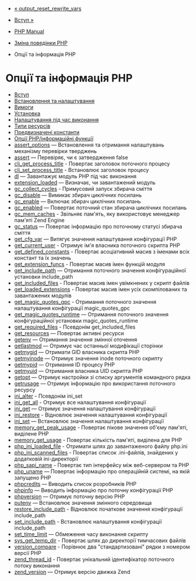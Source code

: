- [« output_reset_rewrite_vars](function.output-reset-rewrite-vars.md)
- [Вступ »](intro.info.md)

- [PHP Manual](index.md)
- [Зміна поведінки PHP](refs.basic.php.md)
- Опції та інформація PHP

# Опції та інформація PHP

- [Вступ](intro.info.md)
- [Встановлення та налаштування](info.setup.md)
- [Вимоги](info.requirements.md)
- [Установка](info.installation.md)
- [Налаштування під час виконання](info.configuration.md)
- [Типи ресурсів](info.resources.md)
- [Предвизначені константи](info.constants.md)
- [Опції PHP/інформаційні функції](ref.info.md)
- [assert_options](function.assert-options.md) — Встановлення та
отримання налаштувань механізму перевірки тверджень
- [assert](function.assert.md) — Перевіряє, чи є
затвердження false
- [cli_get_process_title](function.cli-get-process-title.md) -
Повертає заголовок поточного процесу
- [cli_set_process_title](function.cli-set-process-title.md) -
Встановлює заголовок процесу
- [dl](function.dl.md) — Завантажує модуль PHP під час
виконання
- [extension_loaded](function.extension-loaded.md) — Визначає,
чи завантажений модуль
- [gc_collect_cycles](function.gc-collect-cycles.md) -
Примусовий запуск збирача сміття
- [gc_disable](function.gc-disable.md) — Вимикає збирач
циклічних посилань
- [gc_enable](function.gc-enable.md) — Включає збирач
циклічних посилань
- [gc_enabled](function.gc-enabled.md) — Повертає поточний
стан збирача циклічних посилань
- [gc_mem_caches](function.gc-mem-caches.md) - Звільняє
пам'ять, яку використовує менеджер пам'яті Zend Engine
- [gc_status](function.gc-status.md) — Повертає інформацію про
поточному статусі збирача сміття
- [get_cfg_var](function.get-cfg-var.md) — Витягує значення
налаштування конфігурації PHP
- [get_current_user](function.get-current-user.md) - Отримує
ім'я власника поточного скрипта PHP
- [get_defined_constants](function.get-defined-constants.md) -
Повертає асоціативний масив з іменами всіх констант та їх
значень
- [get_extension_funcs](function.get-extension-funcs.md) -
Повертає масив імен функцій модуля
- [get_include_path](function.get-include-path.md) — Отримання
поточного значення конфігураційної установки include_path
- [get_included_files](function.get-included-files.md) -
Повертає масив імен увімкнених у скрипт файлів
- [get_loaded_extensions](function.get-loaded-extensions.md) -
Повертає масив імен усіх скомпілованих та завантажених
модулів
- [get_magic_quotes_gpc](function.get-magic-quotes-gpc.md) -
Отримання поточного значення налаштування конфігурації
magic_quotes_gpc
- [get_magic_quotes_runtime](function.get-magic-quotes-runtime.md)
— Отримання поточного значення конфігураційної установки
magic_quotes_runtime
- [get_required_files](function.get-required-files.md) -
Псевдонім get_included_files
- [get_resources](function.get-resources.md) — Повертає
активні ресурси
- [getenv](function.getenv.md) — Отримання значення змінної
оточення
- [getlastmod](function.getlastmod.md) — Отримує час
останньої модифікації сторінки
- [getmygid](function.getmygid.md) — Отримати GID власника
скрипта PHP
- [getmyinode](function.getmyinode.md) — Отримує значення inode
поточного скрипту
- [getmypid](function.getmypid.md) — Отримання ID процесу PHP
- [getmyuid](function.getmyuid.md) — Отримання власника UID
скрипта PHP
- [getopt](function.getopt.md) — Отримує настройки зі списку
аргументів командного рядка
- [getrusage](function.getrusage.md) — Отримує інформацію про
використання поточного ресурсу
- [ini_alter](function.ini-alter.md) - Псевдонім ini_set
- [ini_get_all](function.ini-get-all.md) - Отримує все
налаштування конфігурації
- [ini_get](function.ini-get.md) — Отримує значення налаштування
конфігурації
- [ini_restore](function.ini-restore.md) - Відновлює
значення налаштування конфігурації
- [ini_set](function.ini-set.md) — Встановлює значення
налаштування конфігурації
- [memory_get_peak_usage](function.memory-get-peak-usage.md) -
Повертає пікове значення об'єму пам'яті, виділене PHP
- [memory_get_usage](function.memory-get-usage.md) - Повертає
кількість пам'яті, виділена для PHP
- [php_ini_loaded_file](function.php-ini-loaded-file.md) -
Отримати шлях до завантаженого файлу php.ini
- [php_ini_scanned_files](function.php-ini-scanned-files.md) -
Повертає список .ini-файлів, знайдених у додатковій
ini-директорії
- [php_sapi_name](function.php-sapi-name.md) - Повертає тип
інтерфейсу між веб-сервером та PHP
- [php_uname](function.php-uname.md) — Повертає інформацію про
операційній системі, на якій запущено PHP
- [phpcredits](function.phpcredits.md) — Виводить список
розробників PHP
- [phpinfo](function.phpinfo.md) — Виводить інформацію про поточну
конфігурації PHP
- [phpversion](function.phpversion.md) — Отримує поточну версію
PHP
- [putenv](function.putenv.md) — Встановлює значення
змінного середовища
- [restore_include_path](function.restore-include-path.md) -
Відновлює початкове значення конфігурації
include_path
- [set_include_path](function.set-include-path.md) -
Встановлює налаштування конфігурації include_path
- [set_time_limit](function.set-time-limit.md) — Обмеження
часу виконання скрипту
- [sys_get_temp_dir](function.sys-get-temp-dir.md) - Повертає
шлях до директорії тимчасових файлів
- [version_compare](function.version-compare.md) - Порівнює
два "стандартизовані" рядки з номером версії PHP
- [zend_thread_id](function.zend-thread-id.md) - Повертає
унікальний ідентифікатор поточного потоку виконання
- [zend_version](function.zend-version.md) — Отримує версію
движка Zend
